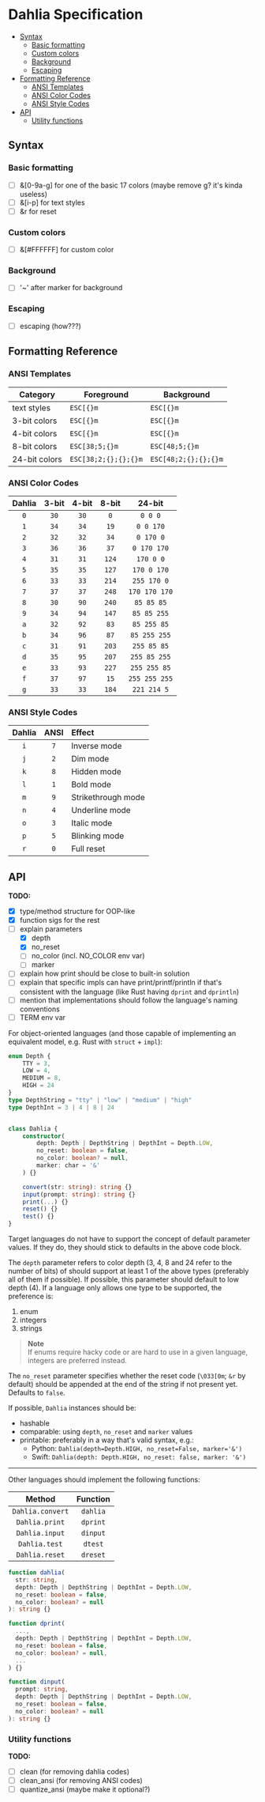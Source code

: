 # Dahlia Specification

- [Syntax](#syntax)
  - [Basic formatting](#basic-formatting)
  - [Custom colors](#custom-colors)
  - [Background](#background)
  - [Escaping](#escaping)
- [Formatting Reference](#formatting-reference)
  - [ANSI Templates](#ansi-templates)
  - [ANSI Color Codes](#ansi-color-codes)
  - [ANSI Style Codes](#ansi-style-codes)
- [API](#api)
  - [Utility functions](#utility-functions)


## Syntax

### Basic formatting
- [ ] &[0-9a-g] for one of the basic 17 colors (maybe remove g? it's kinda useless)
- [ ] &[i-p] for text styles
- [ ] &r for reset

### Custom colors
- [ ] &[#FFFFFF] for custom color

### Background
- [ ] '~' after marker for background

### Escaping
- [ ] escaping (how???)



## Formatting Reference


### ANSI Templates

Category      | Foreground           | Background
---           | ---                  | ---
text styles   | `ESC[{}m`            | `ESC[{}m`
3-bit colors  | `ESC[{}m`            | `ESC[{}m`
4-bit colors  | `ESC[{}m`            | `ESC[{}m`
8-bit colors  | `ESC[38;5;{}m`       | `ESC[48;5;{}m`
24-bit colors | `ESC[38;2;{};{};{}m` | `ESC[48;2;{};{};{}m`


### ANSI Color Codes

Dahlia | 3-bit | 4-bit | 8-bit | 24-bit
:---:  | :---: | :---: | :---: | :---:
`0`    | `30`  | `30`  | `0`   | `0 0 0`
`1`    | `34`  | `34`  | `19`  | `0 0 170`
`2`    | `32`  | `32`  | `34`  | `0 170 0`
`3`    | `36`  | `36`  | `37`  | `0 170 170`
`4`    | `31`  | `31`  | `124` | `170 0 0`
`5`    | `35`  | `35`  | `127` | `170 0 170`
`6`    | `33`  | `33`  | `214` | `255 170 0`
`7`    | `37`  | `37`  | `248` | `170 170 170`
`8`    | `30`  | `90`  | `240` | `85 85 85`
`9`    | `34`  | `94`  | `147` | `85 85 255`
`a`    | `32`  | `92`  | `83`  | `85 255 85`
`b`    | `34`  | `96`  | `87`  | `85 255 255`
`c`    | `31`  | `91`  | `203` | `255 85 85`
`d`    | `35`  | `95`  | `207` | `255 85 255`
`e`    | `33`  | `93`  | `227` | `255 255 85`
`f`    | `37`  | `97`  | `15`  | `255 255 255`
`g`    | `33`  | `33`  | `184` | `221 214 5`


### ANSI Style Codes

Dahlia | ANSI  | Effect
:---:  | :---: | :---
`i`    | `7`   | Inverse mode
`j`    | `2`   | Dim mode
`k`    | `8`   | Hidden mode
`l`    | `1`   | Bold mode
`m`    | `9`   | Strikethrough mode
`n`    | `4`   | Underline mode
`o`    | `3`   | Italic mode
`p`    | `5`   | Blinking mode
`r`    | `0`   | Full reset



## API

**TODO:**
- [x] type/method structure for OOP-like
- [x] function sigs for the rest
- [ ] explain parameters
  - [x] depth
  - [x] no_reset
  - [ ] no_color (incl. NO_COLOR env var)
  - [ ] marker
- [ ] explain how print should be close to built-in solution
- [ ] explain that specific impls can have print/printf/println if that's
  consistent with the language (like Rust having `dprint` and `dprintln`)
- [ ] mention that implementations should follow the language's naming conventions
- [ ] TERM env var

For object-oriented languages (and those capable of implementing an equivalent
model, e.g. Rust with `struct` + `impl`):
```ts
enum Depth {
    TTY = 3,
    LOW = 4,
    MEDIUM = 8,
    HIGH = 24
}
type DepthString = "tty" | "low" | "medium" | "high"
type DepthInt = 3 | 4 | 8 | 24


class Dahlia {
    constructor(
        depth: Depth | DepthString | DepthInt = Depth.LOW,
        no_reset: boolean = false,
        no_color: boolean? = null,
        marker: char = '&'
    ) {}

    convert(str: string): string {}
    input(prompt: string): string {}
    print(...) {}
    reset() {}
    test() {}
}
```
Target languages do not have to support the concept of default parameter values.
If they do, they should stick to defaults in the above code block.

The `depth` parameter refers to color depth (3, 4, 8 and 24 refer to the number
of bits<!-- improve this -->) of should support at least 1 of the above types
(preferably all of them if possible). If possible, this parameter should default
to low depth (4). If a language only allows one type to be supported, the
preference is:
1. enum
2. integers
3. strings

> **Note**  
> If enums require hacky code or are hard to use in a given language, integers
> are preferred instead.

The `no_reset` parameter specifies whether the reset code (`\033[0m`; `&r` by default) should be appended at the end of the string if not present yet. Defaults to `false`.


If possible, `Dahlia` instances should be:
- hashable
- comparable: using `depth`, `no_reset` and `marker` values
- printable: preferably in a way that's valid syntax, e.g.:
  - Python: `Dahlia(depth=Depth.HIGH, no_reset=False, marker='&')`  
  - Swift: `Dahlia(depth: Depth.HIGH, no_reset: false, marker: '&')`

---

Other languages should implement the following functions:

Method           | Function
:---:            | :---:
`Dahlia.convert` | `dahlia`
`Dahlia.print`   | `dprint`
`Dahlia.input`   | `dinput`
`Dahlia.test`    | `dtest`
`Dahlia.reset`   | `dreset`

```ts
function dahlia(
  str: string,
  depth: Depth | DepthString | DepthInt = Depth.LOW,
  no_reset: boolean = false,
  no_color: boolean? = null
): string {}

function dprint(
  ...,
  depth: Depth | DepthString | DepthInt = Depth.LOW,
  no_reset: boolean = false,
  no_color: boolean? = null,
  ...
) {}

function dinput(
  prompt: string,
  depth: Depth | DepthString | DepthInt = Depth.LOW,
  no_reset: boolean = false,
  no_color: boolean? = null
): string {}
```

### Utility functions

**TODO:**
- [ ] clean (for removing dahlia codes)
- [ ] clean_ansi (for removing ANSI codes)
- [ ] quantize_ansi (maybe make it optional?)
